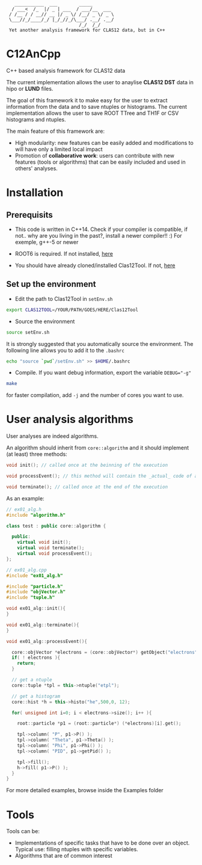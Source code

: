```
   ___________  ___        _____        
  / ___<  /_  |/ _ | ___  / ___/__  ___ 
 / /__ / / __// __ |/ _ \/ /__/ _ \/ _ \
 \___//_/____/_/ |_/_//_/\___/ .__/ .__/
                           /_/  /_/    
 Yet another analysis framework for CLAS12 data, but in C++
```


# C12AnCpp
C++ based analysis framework for CLAS12 data

The current implementation allows the user to anaylise **CLAS12 DST** data in hipo or **LUND** files. 

The goal of this framework it to make easy for the user to extract information from the data and to save ntuples or histograms. The current implementation allows the user to save ROOT TTree and TH1F or CSV histograms and ntuples.

The main feature of this framework are:

+ High modularity: new features can be easily added and modifications to will have only a limited local impact
+ Promotion of **collaborative work**: users can contribute with new features (tools or algorithms) that can be easily included and used in others' analyses. 

# Installation

## Prerequisits

+ This code is written in C++14. Check if your compiler is compatible, if not..  why are you living in the past?, install a newer compiler!! :)
For exemple, g++-5 or newer

+ ROOT6 is required. If not installed, [here](https://root.cern.ch/)

+ You should have already cloned/installed Clas12Tool. If not, [here](https://github.com/gavalian/Clas12Tool)

## Set up the environment

+ Edit the path to Clas12Tool in `setEnv.sh`

```bash
export CLAS12TOOL=/YOUR/PATH/GOES/HERE/Clas12Tool
```

+ Source the environment

```bash
source setEnv.sh
```

It is strongly suggested that you automatically source the environment. The following line allows you to add it to the `.bashrc`

```bash
echo "source `pwd`/setEnv.sh" >> $HOME/.bashrc
```

+ Compile. If you want debug information, export the variable `DEBUG="-g"`

``` bash
make
```

for faster compilation, add `-j` and the number of cores you want to use.

# User analysis **algorithms**

User analyses are indeed algorithms.

An algorithm should inherit from `core::algorithm` and it should implement (at least) three methods:
```c++
void init(); // called once at the beinning of the execution

void processEvent(); // this method will contain the _actual_ code of analysis

void terminate(); // called once at the end of the execution
```

As an example:

```c++
// ex01_alg.h
#include "algorithm.h"

class test : public core::algorithm {

  public:
    virtual void init();
    virtual void terminate();
    virtual void processEvent();
};
```

```c++
// ex01_alg.cpp
#include "ex01_alg.h"

#include "particle.h"
#include "objVector.h"
#include "tuple.h"

void ex01_alg::init(){
}

void ex01_alg::terminate(){
}

void ex01_alg::processEvent(){

  core::objVector *electrons = (core::objVector*) getObject("electrons");
  if( ! electrons ){ 
    return; 
  }

  // get a ntuple
  core::tuple *tpl = this->ntuple("etpl");

  // get a histogram
  core::hist *h = this->histo("he",500,0, 12);

  for( unsigned int i=0; i < electrons->size(); i++ ){

    root::particle *p1 = (root::particle*) (*electrons)[i].get();

    tpl->column( "P", p1->P() );
    tpl->column( "Theta", p1->Theta() );
    tpl->column( "Phi", p1->Phi() );
    tpl->column( "PID", p1->getPid() );

    tpl->fill();
    h->fill( p1->P() );
  }
}

```

For more detailed examples, browse inside the Examples folder

# Tools

Tools can be:

+ Implementations of specific tasks that have to be done over an object. Typical use: filling ntuples with specific variables.
+ Algorithms that are of common interest
